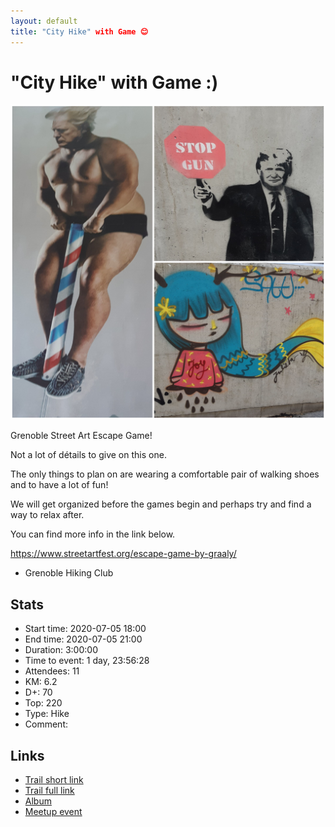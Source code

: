 ```yaml
---
layout: default
title: "City Hike" with Game 😊
---
```


# "City Hike" with Game :)

![2020-07-05](../img/orig/2020-07-05.jpg)

Grenoble Street Art Escape Game!

Not a lot of détails to give on this one.

The only things to plan on are wearing a comfortable pair of walking shoes and to have a lot of fun!

We will get organized before the games begin and perhaps try and find a way to relax after.

You can find more info in the link below.

https://www.streetartfest.org/escape-game-by-graaly/

- Grenoble Hiking Club

## Stats

- Start time: 2020-07-05 18:00
- End time: 2020-07-05 21:00
- Duration: 3:00:00
- Time to event: 1 day, 23:56:28
- Attendees: 11
- KM: 6.2
- D+: 70
- Top: 220
- Type: Hike
- Comment: 

## Links

- [Trail short link](https://frama.link/FzfQXGha)
- [Trail full link]()
- [Album](https://binnette.github.io/GacImg2020/2020-07-05-City-Hike-with-Game.html)
- [Meetup event](https://www.meetup.com/grenoble-adventure-club-english-french/events/271695565/)
